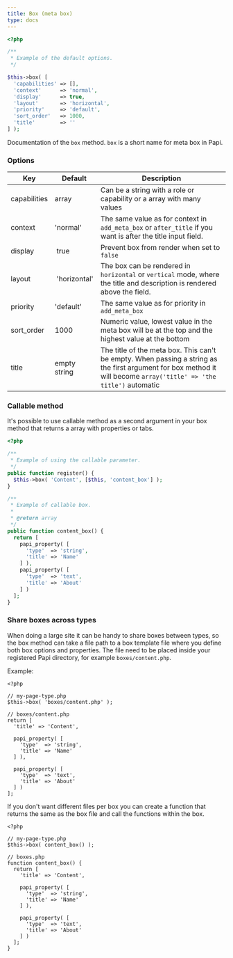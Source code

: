 ```yaml
---
title: Box (meta box)
type: docs
---
```


```php
<?php

/**
 * Example of the default options.
 */

$this->box( [
  'capabilities' => [],
  'context'      => 'normal',
  'display'      => true,
  'layout'       => 'horizontal',
  'priority'     => 'default',
  'sort_order'   => 1000,
  'title'        => ''
] );
```

Documentation of the `box` method. `box` is a short name for meta box in Papi.

### Options

Key          | Default      | Description
-------------|--------------|---------------------------------------------------
capabilities | array        | Can be a string with a role or capability or a array with many values
context      | 'normal'     | The same value as for context in `add_meta_box` or `after_title` if you want is after the title input field.
display      | true         | Prevent box from render when set to `false`
layout       | 'horizontal' | The box can be rendered in `horizontal` or `vertical` mode, where the title and description is rendered above the field.
priority     | 'default'    | The same value as for priority in `add_meta_box`
sort_order   | 1000         | Numeric value, lowest value in the meta box will be at the top and the highest value at the bottom
title        | empty string | The title of the meta box. This can't be empty. When passing a string as the first argument for box method it will become `array('title' => 'the title')` automatic

### Callable method

It's possible to use callable method as a second argument in your box method
that returns a array with properties or tabs.

```php
<?php

/**
 * Example of using the callable parameter.
 */
public function register() {
  $this->box( 'Content', [$this, 'content_box'] );
}

/**
 * Example of callable box.
 *
 * @return array
 */
public function content_box() {
  return [
    papi_property( [
      'type'  => 'string',
      'title' => 'Name'
    ] ),
    papi_property( [
      'type'  => 'text',
      'title' => 'About'
    ] )
  ];
}
```

### Share boxes across types

When doing a large site it can be handy to share boxes between types, so the box method can take a file path to a box template file where you define both box options and properties. The file need to be placed inside your registered Papi directory, for example `boxes/content.php`.

Example:

```
<?php

// my-page-type.php
$this->box( 'boxes/content.php' );

// boxes/content.php
return [
  'title' => 'Content',

  papi_property( [
    'type'  => 'string',
    'title' => 'Name'
  ] ),

  papi_property( [
    'type'  => 'text',
    'title' => 'About'
  ] )
];
```

If you don't want different files per box you can create a function that returns the same as the box file and call the functions within the box.

```
<?php

// my-page-type.php
$this->box( content_box() );

// boxes.php
function content_box() {
  return [
    'title' => 'Content',

    papi_property( [
      'type'  => 'string',
      'title' => 'Name'
    ] ),

    papi_property( [
      'type'  => 'text',
      'title' => 'About'
    ] )
  ];
}
```
